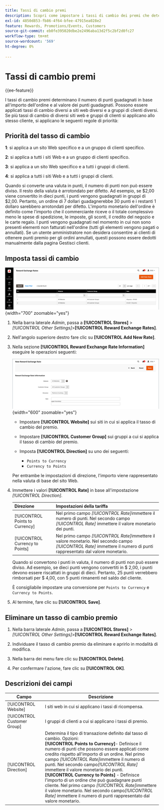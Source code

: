 ```yaml
---
title: Tassi di cambio premi
description: Scopri come impostare i tassi di cambio dei premi che determinano il numero di punti premio guadagnati.
exl-id: 4850d853-fb86-4f64-bfee-47915ea028e2
feature: Rewards, Promotions/Events, Customers
source-git-commit: eb0fe395020dbe2e2496aba13d2f5c2bf2d0fc27
workflow-type: tm+mt
source-wordcount: '569'
ht-degree: 0%

---
```


# Tassi di cambio premi

{{ee-feature}}

I tassi di cambio premi determinano il numero di punti guadagnati in base all&#39;importo dell&#39;ordine e al valore dei punti guadagnati. Possono essere applicati tassi di cambio diversi a siti web diversi e a gruppi di clienti diversi. Se più tassi di cambio di diversi siti web e gruppi di clienti si applicano allo stesso cliente, si applicano le seguenti regole di priorità:

## Priorità del tasso di cambio

**1**: si applica a un sito Web specifico e a un gruppo di clienti specifico.

**2**: si applica a tutti i siti Web e a un gruppo di clienti specifico.

**3**: si applica a un sito Web specifico e a tutti i gruppi di clienti.

**4**: si applica a tutti i siti Web e a tutti i gruppi di clienti.

Quando si converte una valuta in punti, il numero di punti non può essere diviso. Il resto della valuta è arrotondato per difetto. Ad esempio, se $2,00 viene convertito in dieci punti, i punti vengono guadagnati in gruppi di $2,00. Pertanto, un ordine di 7 dollari guadagnerebbe 30 punti e i restanti 1 dollaro sarebbero arrotondati per difetto. L&#39;importo monetario dell&#39;ordine è definito come l&#39;importo che il commerciante riceve o il totale complessivo meno le spese di spedizione, le imposte, gli sconti, il credito del negozio e le carte regalo. I punti vengono guadagnati nel momento in cui non sono presenti elementi non fatturati nell&#39;ordine (tutti gli elementi vengono pagati o annullati). Se un utente amministratore non desidera consentire ai clienti di ottenere punti premio per gli ordini annullati, questi possono essere dedotti manualmente dalla pagina Gestisci clienti.

## Imposta tassi di cambio

![Tassi di cambio premi](./assets/reward-exchange-rates.png){width="700" zoomable="yes"}

1. Nella barra laterale _Admin_, passa a **[!UICONTROL Stores]** > _[!UICONTROL Other Settings]_>**[!UICONTROL Reward Exchange Rates]**.

1. Nell&#39;angolo superiore destro fare clic su **[!UICONTROL Add New Rate]**.

1. Nella sezione **[!UICONTROL Reward Exchange Rate Information]** eseguire le operazioni seguenti:

   ![Tassi di cambio premi - informazioni](./assets/reward-exchange-rate-new.png){width="600" zoomable="yes"}

   - Impostare **[!UICONTROL Website]** sui siti in cui si applica il tasso di cambio del premio.

   - Impostare **[!UICONTROL Customer Group]** sui gruppi a cui si applica il tasso di cambio del premio.

   - Imposta **[!UICONTROL Direction]** su uno dei seguenti:

      - `Points to Currency`
      - `Currency to Points`

   Per entrambe le impostazioni di direzione, l&#39;importo viene rappresentato nella valuta di base del sito Web.

1. Immettere i valori **[!UICONTROL Rate]** in base all&#39;impostazione _[!UICONTROL Direction]_.

   | Direzione | Impostazioni della tariffa |
   |---------|-------------|
   | [!UICONTROL Points to Currency] | Nel primo campo _[!UICONTROL Rate]_&#x200B;immettere il numero di punti. Nel secondo campo&#x200B;_[!UICONTROL Rate]_ immettere il valore monetario dei punti. |
   | [!UICONTROL Currency to Points] | Nel primo campo _[!UICONTROL Rate]_&#x200B;immettere il valore monetario. Nel secondo campo&#x200B;_[!UICONTROL Rate]_ immettere il numero di punti rappresentato dal valore monetario. |

   Quando si convertono i punti in valuta, il numero di punti non può essere diviso. Ad esempio, se dieci punti vengono convertiti in $ 2,00, i punti devono essere riscattati in gruppi di dieci. Pertanto, 25 punti verrebbero rimborsati per $ 4,00, con 5 punti rimanenti nel saldo del cliente.

   È consigliabile impostare una conversione per `Points to Currency` e `Currency to Points`.

1. Al termine, fare clic su **[!UICONTROL Save]**.

## Eliminare un tasso di cambio premio

1. Nella barra laterale _Admin_, passa a **[!UICONTROL Stores]** > _[!UICONTROL Other Settings]_>**[!UICONTROL Reward Exchange Rates]**.

1. Individuare il tasso di cambio premio da eliminare e aprirlo in modalità di modifica.

1. Nella barra dei menu fare clic su **[!UICONTROL Delete]**.

1. Per confermare l&#39;azione, fare clic su **[!UICONTROL OK]**.

## Descrizioni dei campi

| Campo | Descrizione |
|--- |--- |
| [!UICONTROL Website] | I siti web in cui si applicano i tassi di ricompensa. |
| [!UICONTROL Customer Group] | I gruppi di clienti a cui si applicano i tassi di premio. |
| [!UICONTROL Direction] | Determina il tipo di transazione definito dal tasso di cambio. Opzioni: <br/>**[!UICONTROL Points to Currency]**- Definisce il numero di punti che possono essere applicati come credito rispetto all&#39;importo di un ordine. Nel primo campo _[!UICONTROL Rate]_&#x200B;immettere il numero di punti. Nel secondo campo&#x200B;_[!UICONTROL Rate]_ immettere il valore monetario dei punti.<br/>**[!UICONTROL Currency to Points]** - Definisce l&#39;importo di un ordine che può guadagnare punti cliente. Nel primo campo _[!UICONTROL Rate]_&#x200B;immettere il valore monetario. Nel secondo campo&#x200B;_[!UICONTROL Rate]_ immettere il numero di punti rappresentato dal valore monetario. |
